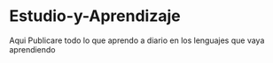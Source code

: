# Estudio-y-Aprendizaje

Aqui Publicare todo lo que aprendo a diario en los lenguajes que vaya aprendiendo

